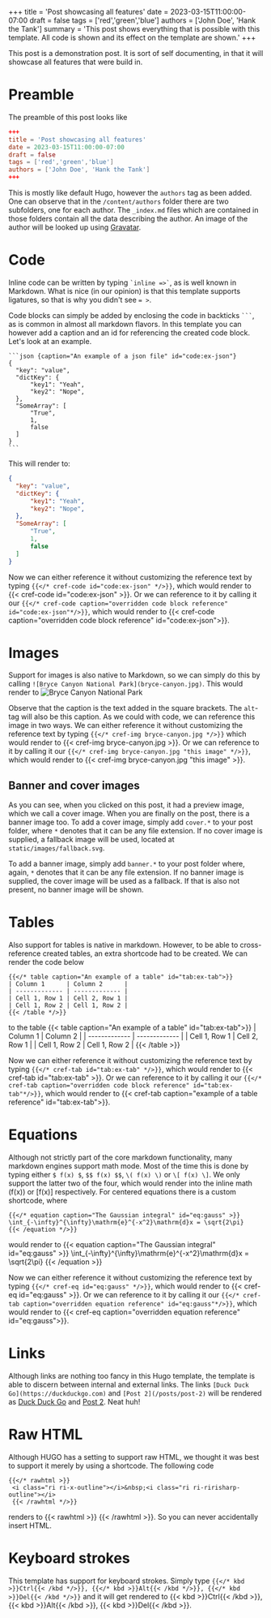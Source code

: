 +++
title = 'Post showcasing all features'
date = 2023-03-15T11:00:00-07:00
draft = false
tags = ['red','green','blue']
authors = ['John Doe', 'Hank the Tank']
summary = 'This post shows everything that is possible with this template. All code is shown and its effect on the template are shown.'
+++

This post is a demonstration post.
It is sort of self documenting, in that it will showcase all features that were build in.

# Preamble
The preamble of this post looks like 
```toml {caption="Preamble of this post"}
+++
title = 'Post showcasing all features'
date = 2023-03-15T11:00:00-07:00
draft = false
tags = ['red','green','blue']
authors = ['John Doe', 'Hank the Tank']
+++
```
This is mostly like default Hugo, however the `authors` tag as been added.
One can observe that in the `/content/authors` folder there are two subfolders, one for each author.
The `_index.md` files which are contained in those folders contain all the data describing the author.
An image of the author will be looked up using [Gravatar](https://gravatar.com/).

# Code
Inline code can be written by typing `` `inline =>` ``, as is well known in Markdown.
What is nice (in our opinion) is that this template supports ligatures, so that is why you didn't see `= >`.

Code blocks can simply be added by enclosing the code in backticks ` ``` `, as is common in almost all markdown flavors.
In this template you can however add a caption and an id for referencing the created code block.
Let's look at an example.
~~~
```json {caption="An example of a json file" id="code:ex-json"}
{
  "key": "value",
  "dictKey": {
      "key1": "Yeah",
      "key2": "Nope",
  },
  "SomeArray": [
      "True",
      1,
      false
  ]    
}
```
~~~
This will render to:
```json {caption="An example of a json file" id="code:ex-json"}
{
  "key": "value",
  "dictKey": {
      "key1": "Yeah",
      "key2": "Nope",
  },
  "SomeArray": [
      "True",
      1,
      false
  ]    
}
```
Now we can either reference it without customizing the reference text by typing `{{</* cref-code id="code:ex-json" */>}}`, which would render to {{< cref-code id="code:ex-json" >}}.
Or we can reference to it by calling it our `{{</* cref-code caption="overridden code block reference" id="code:ex-json"*/>}}`, which would render to {{< cref-code caption="overridden code block reference" id="code:ex-json">}}.

# Images
Support for images is also native to Markdown, so we can simply do this by calling `![Bryce Canyon National Park](bryce-canyon.jpg)`.
This would render to
![Bryce Canyon National Park](bryce-canyon.jpg)

Observe that the caption is the text added in the square brackets.
The `alt`-tag will also be this caption.
As we could with code, we can reference this image in two ways.
We can either reference it without customizing the reference text by typing `{{</* cref-img bryce-canyon.jpg */>}}` which would render to {{< cref-img bryce-canyon.jpg >}}.
Or we can reference to it by calling it our `{{</* cref-img bryce-canyon.jpg "this image" */>}}`, which would render to {{< cref-img bryce-canyon.jpg "this image" >}}.

## Banner and cover images
As you can see, when you clicked on this post, it had a preview image, which we call a cover image.
When you are finally on the post, there is a banner image too.
To add a cover image, simply add `cover.*` to your post folder, where `*` denotes that it can be any file extension.
If no cover image is supplied, a fallback image will be used, located at `static/images/fallback.svg`.

To add a banner image, simply add `banner.*` to your post folder where, again, `*` denotes that it can be any file extension.
If no banner image is supplied, the cover image will be used as a fallback.
If that is also not present, no banner image will be shown.

# Tables
Also support for tables is native in markdown.
However, to be able to cross-reference created tables, an extra shortcode had to be created.
We can render the code below
```
{{</* table caption="An example of a table" id="tab:ex-tab">}}
| Column 1      | Column 2      |
| ------------- | ------------- |
| Cell 1, Row 1 | Cell 2, Row 1 |
| Cell 1, Row 2 | Cell 1, Row 2 |
{{< /table */>}}
```
to the table
{{< table caption="An example of a table" id="tab:ex-tab">}}
| Column 1      | Column 2      |
| ------------- | ------------- |
| Cell 1, Row 1 | Cell 2, Row 1 |
| Cell 1, Row 2 | Cell 1, Row 2 |
{{< /table >}}

Now we can either reference it without customizing the reference text by typing `{{</* cref-tab id="tab:ex-tab" */>}}`, which would render to {{< cref-tab id="tab:ex-tab" >}}.
Or we can reference to it by calling it our `{{</* cref-tab caption="overridden code block reference" id="tab:ex-tab"*/>}}`, which would render to {{< cref-tab caption="example of a table reference" id="tab:ex-tab">}}.

# Equations
Although not strictly part of the core markdown functionality, many markdown engines support math mode.
Most of the time this is done by typing either `$ f(x) $`, `$$ f(x) $$`, `\( f(x) \)` or `\[ f(x) \]`.
We only support the latter two of the four, which would render into the inline math \(f(x)\) or 
\[f(x)\]
respectively.
For centered equations there is a custom shortcode, where
```
{{</* equation caption="The Gaussian integral" id="eq:gauss" >}}
\int_{-\infty}^{\infty}\mathrm{e}^{-x^2}\mathrm{d}x = \sqrt{2\pi}
{{< /equation */>}}
```
would render to
{{< equation caption="The Gaussian integral" id="eq:gauss" >}}
\int_{-\infty}^{\infty}\mathrm{e}^{-x^2}\mathrm{d}x = \sqrt{2\pi}
{{< /equation >}}

Now we can either reference it without customizing the reference text by typing `{{</* cref-eq id="eq:gauss" */>}}`, which would render to {{< cref-eq id="eq:gauss" >}}.
Or we can reference to it by calling it our `{{</* cref-tab caption="overridden equation reference" id="eq:gauss"*/>}}`, which would render to {{< cref-eq caption="overridden equation reference" id="eq:gauss">}}.

# Links
Although links are nothing too fancy in this Hugo template, the template is able to discern between internal and external links.
The links `[Duck Duck Go](https://duckduckgo.com)` and `[Post 2](/posts/post-2)` will be rendered as 
[Duck Duck Go](https://duckduckgo.com) and [Post 2](/posts/post-2).
Neat huh!

# Raw HTML
Although HUGO has a setting to support raw HTML, we thought it was best to support it merely by using a shortcode.
The following code
```
{{</* rawhtml >}}
 <i class="ri ri-x-outline"></i>&nbsp;<i class="ri ri-ririsharp-outline"></i>
 {{< /rawhtml */>}}
```
renders to {{< rawhtml >}}<i class="ri ri-x-outline"></i>&nbsp;<i class="ri ri-ririsharp-outline"></i>{{< /rawhtml >}}. So you can never accidentally insert HTML.

# Keyboard strokes
This template has support for keyboard strokes.
Simply type `{{</* kbd >}}Ctrl{{< /kbd */>}}, {{</* kbd >}}Alt{{< /kbd */>}}, {{</* kbd >}}Del{{< /kbd */>}}` and it will get rendered to {{< kbd >}}Ctrl{{< /kbd >}}, {{< kbd >}}Alt{{< /kbd >}}, {{< kbd >}}Del{{< /kbd >}}.

